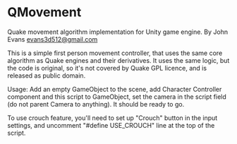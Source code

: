# QMovement
Quake movement algorithm implementation for Unity game engine. By John Evans evans3d512@gmail.com

This is a simple first person movement controller, that uses the same core algorithm as Quake engines and their derivatives.
It uses the same logic, but the code is original, so it's not covered by Quake GPL licence, and is released as public domain.

Usage: Add an empty GameObject to the scene, add Character Controller component and this script to GameObject,
set the camera in the script field (do not parent Camera to anything). It should be ready to go.

To use crouch feature, you'll need to set up "Crouch" button in the input settings, and uncomment "#define USE_CROUCH" line at the top of the script.
